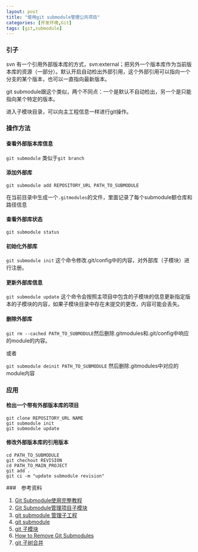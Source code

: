 ```yaml
---
layout: post
title: "使用git submodule管理公共项目"
categories: [开发环境,Git]
tags: [git,submodule]
---
```


###  引子

svn 有一个引用外部版本库的方式，svn:external；把另外一个版本库作为当前版本库的资源（一部分）。默认开启自动检出外部引用，这个外部引用可以指向一个分支的某个版本，也可以一直指向最新版本。

git submodule跟这个类似，两个不同点：一个是默认不自动检出，另一个是只能指向某个特定的版本。

进入子模块目录，可以向主工程信息一样进行git操作。

### 操作方法

#### 查看外部版本库信息

`git submodule`  类似于`git branch`

#### 添加外部库

`git submodule add REPOSITORY_URL PATH_TO_SUBMODULE`

在当前目录中生成一个`.gitmodules`的文件，里面记录了每个submodule额仓库和路径信息

#### 查看外部库状态

`git submodule status`

#### 初始化外部库

`git submodule init` 这个命令修改.git/config中的内容，对外部库（子模块）进行注册。

#### 更新外部库信息

`git submodule update` 这个命令会按照主项目中包含的子模块的信息更新指定版本的子模块的内容，如果子模块目录中存在未提交的更改，内容可能会丢失。

#### 删除外部库

 `git rm --cached PATH_TO_SUBMODULE`然后删除.gitmodules和.git/config中响应的module的内容。

或者

`git submodule deinit PATH_TO_SUBMODULE` 然后删除.gitmodules中对应的module内容



### 应用

#### 检出一个带有外部版本库的项目

```
git clone REPOSITORY_URL NAME
git submodule init
git submodule update
```

#### 修改外部版本库的引用版本

```
cd PATH_TO_SUBMODULE
git chechout REVISION
cd PATH_TO_MAIN_PROJECT
git add .
git ci -m "update submodule revision"
```



###　参考资料

1. [Git Submodule使用完整教程](http://www.kafeitu.me/git/2012/03/27/git-submodule.html)
2. [Git Submodule管理项目子模块](http://www.cnblogs.com/nicksheng/p/6201711.html)
3. [git submodule 管理子工程](http://blog.csdn.net/u012390519/article/details/51356714)
4. [git submodule](https://www.kernel.org/pub/software/scm/git/docs/git-submodule.html)
5. [git 子模块](https://git-scm.com/book/zh/v1/Git-%E5%B7%A5%E5%85%B7-%E5%AD%90%E6%A8%A1%E5%9D%97)
6. [How to Remove Git Submodules](http://zanshin.net/2013/09/02/how-to-remove-git-submodules/)
7. [git 子树合并](https://git-scm.com/book/zh/v1/Git-%E5%B7%A5%E5%85%B7-%E5%AD%90%E6%A0%91%E5%90%88%E5%B9%B6)